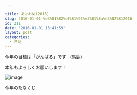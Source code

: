 ```yaml
---

title: あけおめ(2016)
slug: 2016-01-01-%e3%81%82%e3%81%91%e3%81%8a%e3%82%812016
id: 211
date: '2016-01-01 13:41:59'
layout: post
categories:
  - 日記
---
```


今年の目標は「がんばる」です！(馬鹿)

本年もよろしくお願いします！

![image](https://cdn-ak.f.st-hatena.com/images/fotolife/p/peipeipe/20190630/20190630170710.jpg)

今年のたなくじ